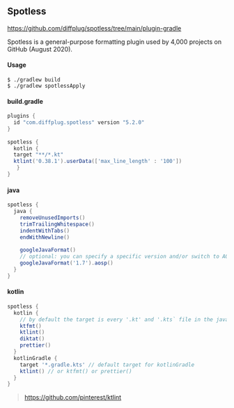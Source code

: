 

## Spotless

https://github.com/diffplug/spotless/tree/main/plugin-gradle

Spotless is a general-purpose formatting plugin used by 4,000 projects on GitHub (August 2020).

#### Usage
```
$ ./gradlew build
$ ./gradlew spotlessApply
```

#### build.gradle
```groovy
plugins {  
  id "com.diffplug.spotless" version "5.2.0"  
}  
  
spotless {  
  kotlin {  
  target "**/*.kt"  
  ktlint('0.38.1').userData(['max_line_length' : '100'])  
   }  
}
```


#### java
```groovy
spotless {
  java {
    removeUnusedImports()
    trimTrailingWhitespace()
    indentWithTabs()
    endWithNewline()
    
    googleJavaFormat()
    // optional: you can specify a specific version and/or switch to AOSP style
    googleJavaFormat('1.7').aosp()
  }
}
```

#### kotlin
```groovy
spotless { 
  kotlin {
    // by default the target is every '.kt' and '.kts` file in the java sourcesets
    ktfmt()    
    ktlint()   
    diktat()   
    prettier() 
  }
  kotlinGradle {
    target '*.gradle.kts' // default target for kotlinGradle
    ktlint() // or ktfmt() or prettier()
  }
}
```

> https://github.com/pinterest/ktlint



<!--stackedit_data:
eyJoaXN0b3J5IjpbLTYyODI4MDcwMiwtODgwODkwNzE0LDEwOD
M4OTMwMzgsMTcwNTk1MzIyMywtNzMxMTkzNzIzLC0xOTIzMTQy
OTBdfQ==
-->